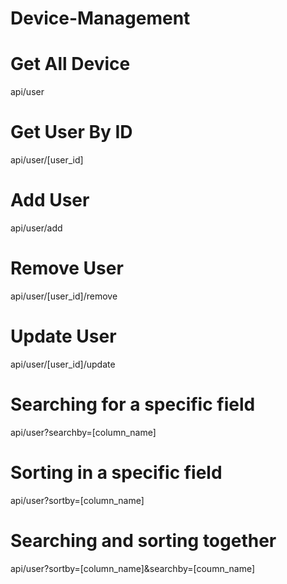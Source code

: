 # Device-Management

# Get All Device
api/user

# Get User By ID
api/user/[user_id]

# Add User
api/user/add

# Remove User
api/user/[user_id]/remove

# Update User
api/user/[user_id]/update

# Searching for a specific field
api/user?searchby=[column_name]

# Sorting in a specific field
api/user?sortby=[column_name]

# Searching and sorting together
api/user?sortby=[column_name]&searchby=[coumn_name]
